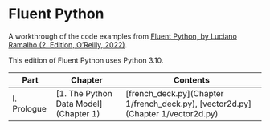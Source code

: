 # Fluent Python

A workthrough of the code examples from [Fluent Python, by Luciano Ramalho (2. Edition, O’Reilly, 2022)](https://learning.oreilly.com/library/view/fluent-python-2nd/9781492056348/).

This edition of Fluent Python uses Python 3.10.

| Part                | Chapter                               | Contents                                                                         |
|---------------------|---------------------------------------|----------------------------------------------------------------------------------|
| I. Prologue         | [1. The Python Data Model](Chapter 1) | [french_deck.py](Chapter 1/french_deck.py), [vector2d.py](Chapter 1/vector2d.py) |

